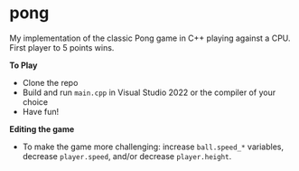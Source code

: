 # pong

My implementation of the classic Pong game in C++ playing against a CPU. First player to 5 points wins.

**To Play**
* Clone the repo
* Build and run `main.cpp` in Visual Studio 2022 or the compiler of your choice
* Have fun!

**Editing the game**
* To make the game more challenging: increase `ball.speed_*` variables, decrease `player.speed`, and/or decrease `player.height`.
